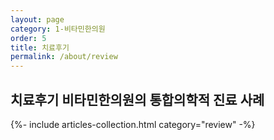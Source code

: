 ```yaml
---
layout: page
category: 1-비타민한의원
order: 5
title: 치료후기
permalink: /about/review
---
```


<h2 class="content-heading">
  <strong>치료후기</strong>
  비타민한의원의 통합의학적 진료 사례
</h2>

{%- include articles-collection.html category="review" -%}
